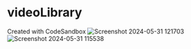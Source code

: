 # videoLibrary
Created with CodeSandbox
![Screenshot 2024-05-31 121703](https://github.com/keshav97-git/videoLibrary/assets/73109809/6c044612-0d06-4992-b704-c561b30e83bd)
![Screenshot 2024-05-31 115538](https://github.com/keshav97-git/videoLibrary/assets/73109809/d4738017-f62e-4d53-b3fa-ba9e438085c4)
